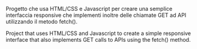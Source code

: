 Progetto che usa HTML/CSS e Javascript per creare una semplice interfaccia responsive che implementi inoltre delle chiamate GET ad API utilizzando il metodo fetch().


Project that uses HTML/CSS and Javascript to create a simple responsive interface that also implements GET calls to APIs using the fetch() method.

